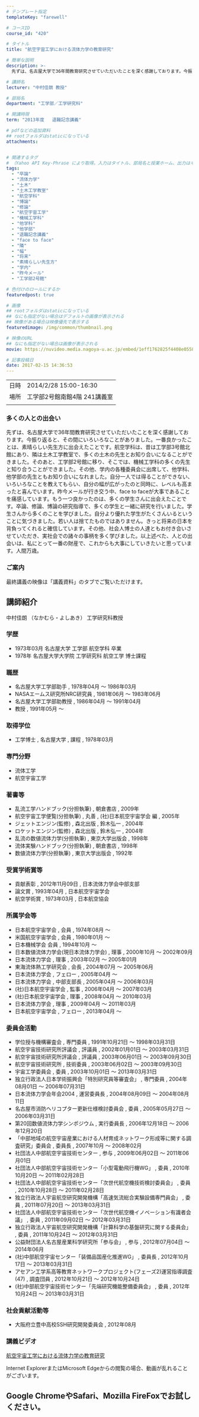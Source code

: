 ```yaml
---
# テンプレート指定
templateKey: "farewell"

# コースID
course_id: "420"

# タイトル
title: "航空宇宙工学における流体力学の教育研究"

# 簡単な説明
description: >-
  先ずは、名古屋大学で36年間教育研究させていただいたことを深く感謝しております。今振り返ると、その間にいろいろなことがありました。一番良かったことは、素晴らしい先生方に出会えたことです。航空学科は、昔は工学部3号館北館にあり、隣は土木工学教室で、多くの土木の先生とお知り合いになることができました。そのあと、工学部2号館に移り、そこでは、機械工学科の多くの先生と知り合うことができました。その他、 ....

# 講師名
lecturer: "中村佳朗 教授"

# 部局名
department: "工学部／工学研究科"

# 開講時限
term: "2013年度	退職記念講義"

# pdfなどの追加資料
## rootフォルダはstaticになっている
attachments:


# 関連するタグ
# （Yahoo API Key-Phrase により取得。入力はタイトル、部局名と授業ホーム、出力はキーフレーズ（tags））
tags:
  - "卒論"
  - "流体力学"
  - "土木"
  - "土木工学教室"
  - "航空学科"
  - "博論"
  - "修論"
  - "航空宇宙工学"
  - "機械工学科"
  - "他学科"
  - "他学部"
  - "退職記念講義"
  - "face to face"
  - "隣"
  - "幅"
  - "将来"
  - "素晴らしい先生方"
  - "学内"
  - "昨今メール"
  - "工学部2号館"

# 色付けのロールにするか
featuredpost: true

# 画像
## rootフォルダはstaticになっている
## なにも指定がない場合はデフォルトの画像が表示される
## 映像がある場合は映像優先で表示する
featuredimage: /img/common/thumbnail.png

# 映像のURL
## なにも指定がない場合は画像が表示される
movie: https://nuvideo.media.nagoya-u.ac.jp/embed/1eff1762825f4408e05582a1adc561e9ce1fe633

# 記事投稿日
date: 2017-02-15 14:36:53
---
```


|   |   |
|---|---|
| 日時 | 2014/2/28  15:00-16:30 |
| 場所 | 工学部2号館南館4階 241講義室 |
|   |   |


### 多くの人との出会い

先ずは、名古屋大学で36年間教育研究させていただいたことを深く感謝しております。今振り返ると、その間にいろいろなことがありました。一番良かったことは、素晴らしい先生方に出会えたことです。航空学科は、昔は工学部3号館北館にあり、隣は土木工学教室で、多くの土木の先生とお知り合いになることができました。そのあと、工学部2号館に移り、そこでは、機械工学科の多くの先生と知り合うことができました。その他、学内の各種委員会に出席して、他学科、他学部の先生ともお知り合いになれました。自分一人では得ることができない、いろいろなことを教えてもらい、自分の幅が広がったのと同時に、レベルも高まったと喜んでいます。昨今メールが行き交う中、face to faceが大事であることを痛感しています。もう一つ良かったのは、多くの学生さんに出会えたことです。卒論、修論、博論の研究指導で、多くの学生と一緒に研究を行いました。学生さんから多くのことを学びました。自分より優れた学生がたくさんいるということに気づきました。若い人は捨てたものではありません。きっと将来の日本を背負ってくれると確信しています。その他、社会人博士の人達ともお付き合いさせていただき、実社会での諸々の事柄を多く学びました。以上述べた、人との出会いは、私にとって一番の財産で、これからも大事にしていきたいと思っています。人間万歳。

### ご案内

最終講義の映像は「講義資料」のタブでご覧いただけます。


## 講師紹介

中村佳朗 （なかむら・よしあき） 工学研究科教授

### 学歴

* 1973年03月 名古屋大学 工学部 航空学科 卒業
* 1978年 名古屋大学大学院 工学研究科 航空工学 博士課程

### 職歴

* 名古屋大学工学部助手 , 1978年04月 〜 1986年03月
* NASAエームス研究所NRC研究員 , 1981年06月 〜 1983年06月
* 名古屋大学工学部助教授 , 1986年04月 〜 1991年04月
* 教授 , 1991年05月 〜

### 取得学位

* 工学博士 , 名古屋大学 , 課程 , 1978年03月

### 専門分野

* 流体工学
* 航空宇宙工学

### 著書等

* 乱流工学ハンドブック(分担執筆) , 朝倉書店 , 2009年
* 航空宇宙工学便覧(分担執筆) , 丸善 , (社)日本航空宇宙学会 編 , 2005年
* ジェットエンジン(監修) , 森北出版 , 鈴木弘一 , 2004年
* ロケットエンジン(監修) , 森北出版 , 鈴木弘一 , 2004年
* 乱流の数値流体力学(分担執筆) , 東京大学出版会 , 1998年
* 流体実験ハンドブック(分担執筆) , 朝倉書店 , 1998年
* 数値流体力学(分担執筆) , 東京大学出版会 , 1992年

### 受賞学術賞等

* 貢献表彰 , 2012年11月09日 , 日本流体力学会中部支部
* 論文賞 , 1993年04月 , 日本航空宇宙学会
* 航空学術賞 , 1973年03月 , 日本航空協会

### 所属学会等

* 日本航空宇宙学会 , 会員 , 1974年08月 〜
* 米国航空宇宙学会 , 会員 , 1980年01月 〜
* 日本機械学会 会員 , 1994年10月 〜
* 日本数値流体力学会(現日本流体力学会) , 理事 , 2000年10月 〜 2002年09月
* 日本流体力学会 , 理事 , 2003年02月 〜 2005年01月
* 東海流体熱工学研究会 , 会長 , 2004年07月 〜 2005年06月
* 日本流体力学会 , フェロー , 2005年04月 〜
* 日本流体力学会 , 中部支部長 , 2005年04月 〜 2006年03月
* (社)日本航空宇宙学会 , 監事 , 2006年04月 〜 2007年03月
* (社)日本航空宇宙学会 , 理事 , 2008年04月 〜 2010年03月
* 日本流体力学会 , 理事 , 2009年04月 〜 2011年03月
* 日本航空宇宙学会 , フェロー , 2013年04月 〜

### 委員会活動

* 学位授与機構審査会 , 専門委員 , 1991年10月21日 〜 1998年03月31日
* 航空宇宙技術研究所評議会 , 評議員 , 2002年01月01日 〜 2003年03月31日
* 航空宇宙技術研究所評議会 , 評議員 , 2003年06月01日 〜 2003年09月30日
* 航空宇宙技術研究所 , 技術委員 , 2003年06月02日 〜 2003年09月30日
* 宇宙工学委員会 , 委員 , 2003年10月01日 〜 2013年03月31日
* 独立行政法人日本学術振興会「特別研究員等審査会」 , 専門委員 , 2004年08月01日 〜 2006年07月31日
* 日本流体力学会年会2004 , 運営委員長 , 2004年08月09日 〜 2004年08月11日
* 名古屋市消防ヘリコプター更新仕様検討委員会 , 委員 , 2005年05月27日 〜 2006年03月31日
* 第20回数値流体力学シンポジウム , 実行委員長 , 2006年12月18日 〜 2006年12月20日
* 「中部地域の航空宇宙産業における人材育成ネットワーク形成等に関する調査研究」委員会 , 委員長 , 2007年10月 〜 2008年02月
* 社団法人中部航空宇宙技術センター , 参与 , 2009年06月02日 〜 2011年06月01日
* 社団法人中部航空宇宙技術センター「小型電動飛行機WG」 , 委員 , 2010年10月20日 〜 2011年02月28日
* 社団法人中部航空宇宙技術センター「次世代航空機技術検討委員会」 , 委員 , 2010年10月28日 〜 2011年02月28日
* 独立行政法人宇宙航空研究開発機構「高速気流総合実験設備専門員会」 , 委員 , 2011年07月20日 〜 2013年03月31日
* 社団法人中部航空宇宙技術センター「次世代航空機イノベーション有識者会議」 , 委員 , 2011年09月02日 〜 2012年03月31日
* 独立行政法人宇宙航空研究開発機構「計算科学の基盤研究に関する委員会」 , 委員 , 2011年10月24日 〜 2012年03月31日
* 公益財団法人名古屋産業科学研究所「参与会」 , 参与 , 2012年07月04日 〜 2014年06月
* (社)中部航空宇宙センター「装備品国産化推進WG」 , 委員長 , 2012年10月17日 〜 2013年03月31日
* アセアン工学系高等教育ネットワークプロジェクト(フェーズ2)運営指導調査(47) , 調査団員 , 2012年10月21日 〜 2012年10月24日
* (社)中部航空宇宙技術センター「先端研究機能整備委員会」 , 委員 , 2012年10月24日 〜 2013年03月31日

### 社会貢献活動等

* 大阪府立豊中高校SSH研究開発委員会 , 2012年08月


### 講義ビデオ

<a href="https://nuvideo.media.nagoya-u.ac.jp/embed/1eff1762825f4408e05582a1adc561e9ce1fe633" target="blank">航空宇宙工学における流体力学の教育研究</a>


Internet ExplorerまたはMicrosoft Edgeからの閲覧の場合、動画が乱れることがございます。

Google ChromeやSafari、Mozilla FireFoxでお試しください。
-----